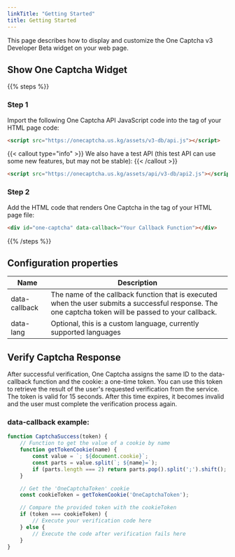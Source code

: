 ```yaml
---
linkTitle: "Getting Started"
title: Getting Started 
---
```


This page describes how to display and customize the One Captcha v3 Developer Beta widget on your web page.

## Show One Captcha Widget

{{% steps %}}

### Step 1

Import the following One Captcha API JavaScript code into the <head> tag of your HTML page code:

```html
<script src="https://onecaptcha.us.kg/assets/v3-db/api.js"></script>
```

{{< callout type="info" >}}
  We also have a test API (this test API can use some new features, but may not be stable):
{{< /callout >}}

```html
<script src="https://onecaptcha.us.kg/assets/api/v3-db/api2.js"></script>
```

### Step 2

Add the HTML code that renders One Captcha in the <body> tag of your HTML page file:

```html
<div id="one-captcha" data-callback="Your Callback Function"></div>
```

{{% /steps %}}

## Configuration properties

| Name | Description |
| ---- | ----------- |
| data-callback | The name of the callback function that is executed when the user submits a successful response. The one captcha token will be passed to your callback. |
| data-lang | Optional, this is a custom language, currently supported languages |

## Verify Captcha Response

After successful verification, One Captcha assigns the same ID to the data-callback function and the cookie: a one-time token. You can use this token to retrieve the result of the user's requested verification from the service. The token is valid for 15 seconds. After this time expires, it becomes invalid and the user must complete the verification process again.

### data-callback example:

```javascript {linenos=table,linenostart=1,hl_lines=[14,16]}
function CaptchaSuccess(token) {
    // Function to get the value of a cookie by name
    function getTokenCookie(name) {
        const value = `; ${document.cookie}`;
        const parts = value.split(`; ${name}=`);
        if (parts.length === 2) return parts.pop().split(';').shift();
    }

    // Get the 'OneCaptchaToken' cookie
    const cookieToken = getTokenCookie('OneCaptchaToken');

    // Compare the provided token with the cookieToken
    if (token === cookieToken) {
        // Execute your verification code here
    } else {
        // Execute the code after verification fails here
    }
}
```

